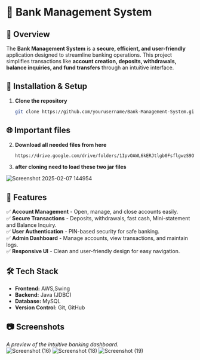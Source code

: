 # 🏦 Bank Management System  

## 📌 Overview  
The **Bank Management System** is a **secure, efficient, and user-friendly** application designed to streamline banking operations. This project simplifies transactions like **account creation, deposits, withdrawals, balance inquiries, and fund transfers** through an intuitive interface.  

## 🔧 Installation & Setup  
1. **Clone the repository**  
   ```bash
   git clone https://github.com/yourusername/Bank-Management-System.git

## 🌐 Important files   
2. **Download all needed files from here**  
   ```bash
   https://drive.google.com/drive/folders/1IpvOAWL6kERJtlgb0FsflgwzS9OTb10T?usp=drive_link

3. **after cloning need to load these two jar files**



![Screenshot 2025-02-07 144954](https://github.com/user-attachments/assets/2ab8e3c5-f524-4e23-9e5b-b1e08296ffac)

## 🚀 Features  
✅ **Account Management** - Open, manage, and close accounts easily.  
✅ **Secure Transactions** - Deposits, withdrawals, fast cash, Mini-statement and Balance Inquiry.  
✅ **User Authentication** - PIN-based security for safe banking.  
✅ **Admin Dashboard** - Manage accounts, view transactions, and maintain logs.  
✅ **Responsive UI** - Clean and user-friendly design for easy navigation.  

## 🛠️ Tech Stack  
- **Frontend:** AWS,Swing
- **Backend:** Java (JDBC)  
- **Database:** MySQL  
- **Version Control:** Git, GitHub  

## 📷 Screenshots  

_A preview of the intuitive banking dashboard._  
![Screenshot (16)](https://github.com/user-attachments/assets/61c26295-6dba-472c-a4e8-1c6e71104aff)
![Screenshot (18)](https://github.com/user-attachments/assets/edb32d48-c67e-4b73-8f40-509434fbe9a0)
![Screenshot (19)](https://github.com/user-attachments/assets/c9988f33-26df-412f-b0be-4620de92e6ba)

